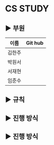 # CS STUDY

## ▶ 부원
|이름|Git hub|
|---|---|
|김한주||
|박원서||
|서재현||
|임준수||

## ▶ 규칙

## ▶ 진행 방식

## ▶ 진행 방식
